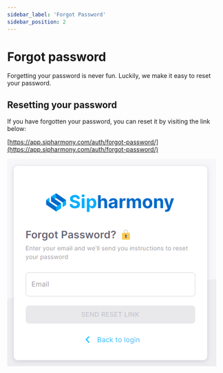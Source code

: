 ```yaml
---
sidebar_label: 'Forgot Password'
sidebar_position: 2
---
```


# Forgot password

Forgetting your password is never fun. Luckily, we make it easy to reset your password.

## Resetting your password

If you have forgotten your password, you can reset it by visiting the link below:

[https://app.sipharmony.com/auth/forgot-password/](https://app.sipharmony.com/auth/forgot-password/)

![Forgot Password](./img/forgotPasswordCard.png)
